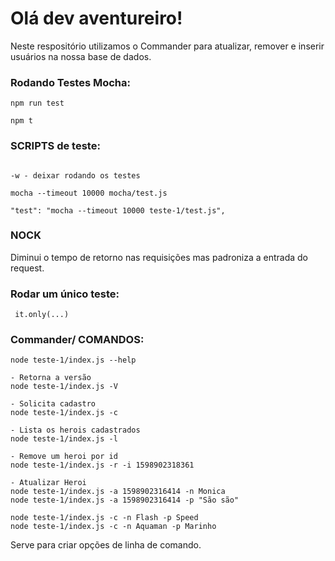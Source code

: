 # Olá dev aventureiro!

Neste respositório utilizamos o Commander
para atualizar, remover e inserir usuários na
nossa base de dados.


### Rodando Testes Mocha:

```
npm run test

npm t
```
### SCRIPTS de teste:
```

-w - deixar rodando os testes

mocha --timeout 10000 mocha/test.js

"test": "mocha --timeout 10000 teste-1/test.js",
```

### NOCK

Diminui o tempo de retorno nas requisições mas padroniza a entrada do request.

### Rodar um único teste:
```
 it.only(...)
```

### Commander/ COMANDOS:

```
node teste-1/index.js --help

- Retorna a versão
node teste-1/index.js -V

- Solicita cadastro
node teste-1/index.js -c

- Lista os herois cadastrados
node teste-1/index.js -l

- Remove um heroi por id
node teste-1/index.js -r -i 1598902318361

- Atualizar Heroi
node teste-1/index.js -a 1598902316414 -n Monica
node teste-1/index.js -a 1598902316414 -p "São são"

node teste-1/index.js -c -n Flash -p Speed
node teste-1/index.js -c -n Aquaman -p Marinho
```

Serve para criar opções de linha de comando.
